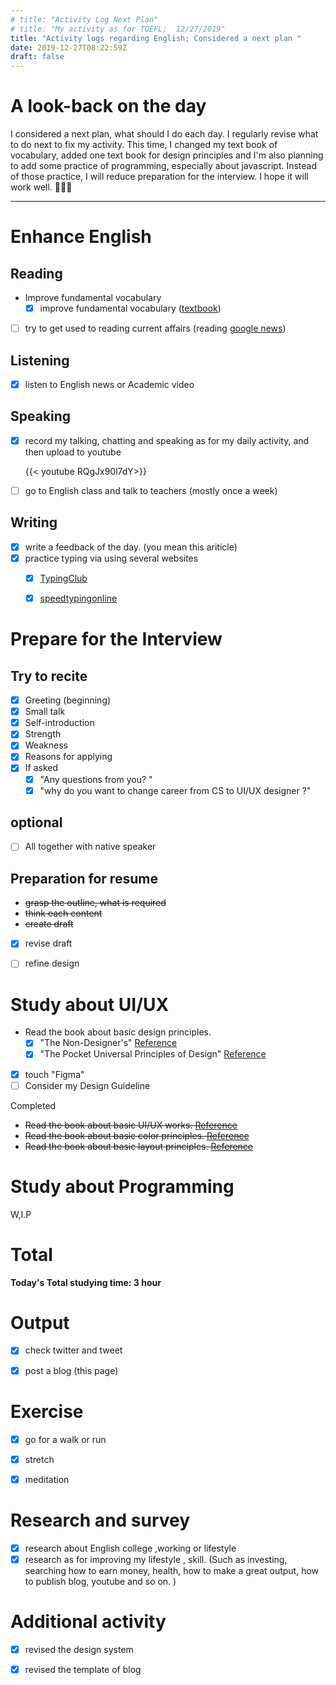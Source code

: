 ```yaml
---
# title: "Activity Log Next Plan"
# title: "My activity as for TOEFL;  12/27/2019"
title: "Activity logs regarding English; Considered a next plan "
date: 2019-12-27T08:22:59Z
draft: false
---
```


# A look-back on the day


I considered a next plan, what should I do each day. I regularly revise what to do next to fix my activity. This time, I changed my text book of vocabulary, added one text book for design principles and I'm also planning to add some practice of programming, especially about javascript. Instead of those practice, I will reduce preparation for the interview. I hope it will work well. 🦄🦄🦄












---



# Enhance English

## Reading

- Improve fundamental vocabulary
  - [x] improve fundamental vocabulary ([textbook](https://www.amazon.co.jp/dp/4010941855/))
- [ ] try to get used to reading current affairs (reading [google news](https://news.google.com/))

## Listening

- [x] listen to English news or Academic video 

## Speaking

- [x] record my talking, chatting and speaking as for my daily activity, and then upload to youtube

  {{< youtube RQgJx90l7dY>}}

- [ ] go to English class and talk to teachers (mostly once a week)

## Writing

- [x] write a feedback of the day. (you mean this ariticle)
- [x] practice typing via using several websites
  - [x] [TypingClub](https://www.typingclub.com)
  - [x] [speedtypingonline](https://www.speedtypingonline.com/games/type-the-alphabet.php)


# Prepare for the Interview

## Try to recite

- [x] Greeting (beginning)
- [x] Small talk
- [x] Self-introduction
- [x] Strength
- [x] Weakness
- [x] Reasons for applying
- [x] If asked
  - [x] "Any questions from you? "
  - [x] "why do you want to change career from CS to UI/UX designer ?"

## optional

- [ ] All together with native speaker

## Preparation for resume

  -  ~~grasp the outline, what is required~~
  -  ~~think each content~~
  -  ~~create draft~~
  -  [x] revise draft
  -  [ ] refine design



# Study about UI/UX

- Read the book about basic design principles.
  - [x] "The Non-Designer's" [Reference](https://www.amazon.com/dp/0133966151/)
  - [x] "The Pocket Universal Principles of Design" [Reference](https://www.amazon.com/dp/1631590405/)
- [x] touch "Figma"
- [ ] Consider my Design Guideline

Completed
 - ~~Read the book about basic UI/UX works. [Reference](https://www.amazon.co.jp/dp/B07PQF8TBW/)~~
 -  ~~Read the book about basic color principles. [Reference](https://www.amazon.co.jp/dp/4844367714/)~~
 -  ~~Read the book about basic layout principles. [Reference](https://www.amazon.co.jp/dp/B07NYN1681/)~~

# Study about Programming

W,I.P


# Total

**Today's Total studying time:   3   hour**



# Output

- [x] check twitter and tweet

- [x] post a blog (this page)

  

# Exercise

- [x] go for a walk or run

- [x] stretch

- [x] meditation

  


# Research and survey

- [x] research about English college ,working or lifestyle
- [x] research as for improving my lifestyle , skill. (Such as investing, searching how to earn money, health, how to make a great output, how to publish blog, youtube and so on. )

# Additional activity

- [x] revised the design system
- [x] revised the template of blog

